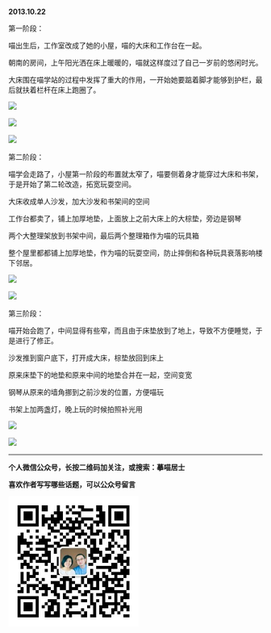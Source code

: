 **2013.10.22**

第一阶段：

喵出生后，工作室改成了她的小屋，喵的大床和工作台在一起。

朝南的房间，上午阳光洒在床上暖暖的，喵就这样度过了自己一岁前的悠闲时光。

大床围在喵学站的过程中发挥了重大的作用，一开始她要踮着脚才能够到护栏，最后就扶着栏杆在床上跑圈了。

![](http://upload-images.jianshu.io/upload_images/51001-420a459ceb4d9026.jpg?imageMogr2/auto-orient/strip%7CimageView2/2/w/1240)

![](http://upload-images.jianshu.io/upload_images/51001-fcc32d2cd68a93f0.jpg?imageMogr2/auto-orient/strip%7CimageView2/2/w/1240)

![](http://upload-images.jianshu.io/upload_images/51001-49e4b00a5c087d57.jpg?imageMogr2/auto-orient/strip%7CimageView2/2/w/1240)

第二阶段：

喵学会走路了，小屋第一阶段的布置就太窄了，喵要侧着身才能穿过大床和书架，于是开始了第二轮改造，拓宽玩耍空间。

大床收成单人沙发，加大沙发和书架间的空间

工作台都卖了，铺上加厚地垫，上面放上之前大床上的大棕垫，旁边是钢琴

两个大整理架放到书架中间，最后两个整理箱作为喵的玩具箱

整个屋里都都铺上加厚地垫，作为喵的玩耍空间，防止摔倒和各种玩具衰落影响楼下邻居。

![](http://upload-images.jianshu.io/upload_images/51001-ccd9585efae6869f.jpg?imageMogr2/auto-orient/strip%7CimageView2/2/w/1240)

![](http://upload-images.jianshu.io/upload_images/51001-86fe74355a9e2534.jpg?imageMogr2/auto-orient/strip%7CimageView2/2/w/1240)

第三阶段：

喵开始会跑了，中间显得有些窄，而且由于床垫放到了地上，导致不方便睡觉，于是进行了修正。

沙发推到窗户底下，打开成大床，棕垫放回到床上

原来床垫下的地垫和原来中间的地垫合并在一起，空间变宽

钢琴从原来的墙角挪到之前沙发的位置，方便喵玩

书架上加两盏灯，晚上玩的时候拍照补光用

![](http://upload-images.jianshu.io/upload_images/51001-d45e00a8c20ea6b2.jpg?imageMogr2/auto-orient/strip%7CimageView2/2/w/1240)

![](http://upload-images.jianshu.io/upload_images/51001-b92e80d522d8e4a4.jpg?imageMogr2/auto-orient/strip%7CimageView2/2/w/1240)

***


**个人微信公众号，长按二维码加关注，或搜索：摹喵居士**

**喜欢作者写写哪些话题，可以公众号留言**

![](https://github.com/jiluofu/jiluofu.github.com/raw/master/momiaojushi/static/qrcode.jpg)